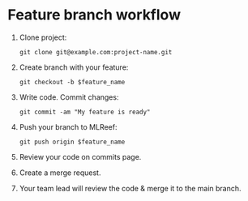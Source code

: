 # Feature branch workflow

1. Clone project:

   ```shell
   git clone git@example.com:project-name.git
   ```

1. Create branch with your feature:

   ```shell
   git checkout -b $feature_name
   ```

1. Write code. Commit changes:

   ```shell
   git commit -am "My feature is ready"
   ```

1. Push your branch to MLReef:

   ```shell
   git push origin $feature_name
   ```

1. Review your code on commits page.

1. Create a merge request.

1. Your team lead will review the code &amp; merge it to the main branch.
